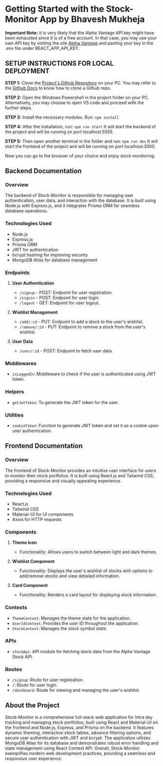 # Getting Started with the Stock-Monitor App by Bhavesh Mukheja

**Important Note:** It is very likely that the Alpha Vantage API key might have been exhausted since it is of a free account. In that case, you may use your own API key by visiting the site [Alpha Vantage](https://www.alphavantage.co/support/#api-key) and pasting your key in the .env file under REACT_APP_API_KEY.

## SETUP INSTRUCTIONS FOR LOCAL DEPLOYMENT

**STEP 1:** Clone the [Project's Github Repository](https://github.com/BhaveshMukheja/stock-monitor) on your PC. You may refer to the [Github Docs](https://docs.github.com/en/desktop/adding-and-cloning-repositories/cloning-and-forking-repositories-from-github-desktop) to know how to clone a Github repo.

**STEP 2:** Open the Windows Powershell in the project folder on your PC. Alternatively, you may choose to open VS code and proceed with the further steps.

**STEP 3:** Install the necessary modules. Run: `npm install`

**STEP 4:** After the installation, run: `npm run start` It will start the backend of the project and will be running on port localhost:5555.

**STEP 5:** Then open another terminal in the folder and run: `npm run dev` It will start the frontend of the project and will be running on port localhost:3000.

Now you can go to the browser of your choice and enjoy stock monitoring.

## Backend Documentation

### Overview
The backend of Stock-Monitor is responsible for managing user authentication, user data, and interaction with the database. It is built using Node.js with Express.js, and it integrates Prisma ORM for seamless database operations.

### Technologies Used
- Node.js
- Express.js
- Prisma ORM
- JWT for authentication
- bcrypt hashing for improving security
- MongoDB Atlas for database management

### Endpoints

1. **User Authentication**
   - `/signup` - POST: Endpoint for user registration.
   - `/signin` - POST: Endpoint for user login.
   - `/logout` - GET: Endpoint for user logout.

2. **Wishlist Management**
   - `/add/:id` - PUT: Endpoint to add a stock to the user's wishlist.
   - `/remove/:id` - PUT: Endpoint to remove a stock from the user's wishlist.

3. **User Data**
   - `/user/:id` - POST: Endpoint to fetch user data.

### Middlewares
- `isLoggedIn`: Middleware to check if the user is authenticated using JWT token.

### Helpers
- `getJwtToken`: To generate the JWT token for the user.

### Utilities
- `cookieToken`: Function to generate JWT token and set it as a cookie upon user authentication.

## Frontend Documentation

### Overview
The frontend of Stock-Monitor provides an intuitive user interface for users to monitor their stock portfolios. It is built using React.js and Tailwind CSS, providing a responsive and visually appealing experience.

### Technologies Used
- React.js
- Tailwind CSS
- Material-UI for UI components
- Axios for HTTP requests

### Components

1. **Theme Icon**
   - Functionality: Allows users to switch between light and dark themes.

2. **Wishlist Component**
   - Functionality: Displays the user's wishlist of stocks with options to add/remove stocks and view detailed information.

3. **Card Component**
   - Functionality: Renders a card layout for displaying stock information.

### Contexts
- `ThemeContext`: Manages the theme state for the application.
- `UserIdContext`: Provides the user ID throughout the application.
- `StockContext`: Manages the stock symbol state.

### APIs
- `stockApi`: API module for fetching stock data from the Alpha Vantage Stock API.

### Routes
- `/signup`: Route for user registration.
- `/`: Route for user login.
- `/dashboard`: Route for viewing and managing the user's wishlist.

## About the Project 

Stock-Monitor is a comprehensive full-stack web application for Intra day tracking and managing stock portfolios, built using React and Material-UI on the frontend and Node.js, Express, and Prisma on the backend. It features dynamic theming, interactive stock tables, advance filtering options, and secure user authentication with JWT and bcrypt. The application utilizes MongoDB Atlas for its database and demonstrates robust error handling and state management using React Context API. Overall, Stock-Monitor exemplifies modern web development practices, providing a seamless and responsive user experience.
